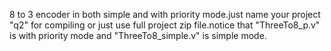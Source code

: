 8 to 3 encoder in both simple and with priority mode.just name your project "q2" for compiling or just use full project zip file.notice that "ThreeTo8_p.v" is with priority mode and "ThreeTo8_simple.v" is simple mode.
